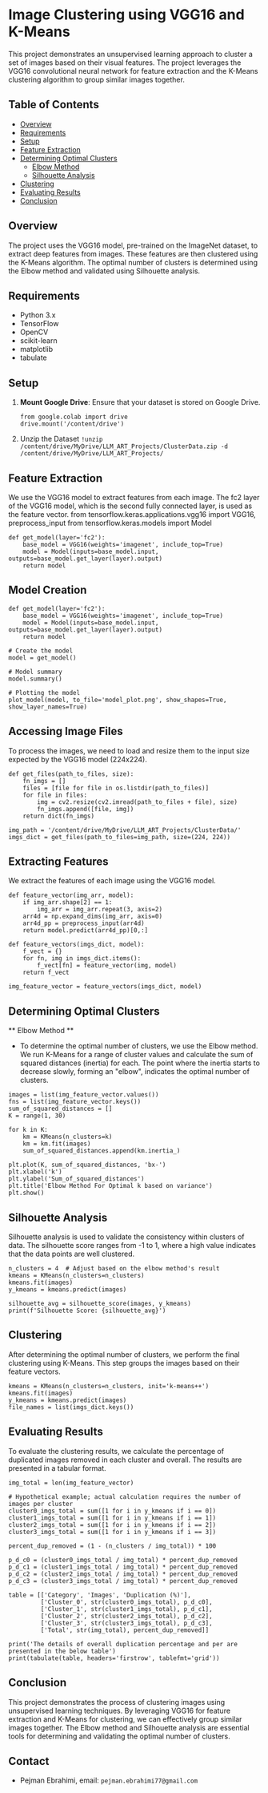 # Image Clustering using VGG16 and K-Means

This project demonstrates an unsupervised learning approach to cluster a set of images based on their visual features. The project leverages the VGG16 convolutional neural network for feature extraction and the K-Means clustering algorithm to group similar images together.

## Table of Contents
- [Overview](#overview)
- [Requirements](#requirements)
- [Setup](#setup)
- [Feature Extraction](#feature-extraction)
- [Determining Optimal Clusters](#determining-optimal-clusters)
  - [Elbow Method](#elbow-method)
  - [Silhouette Analysis](#silhouette-analysis)
- [Clustering](#clustering)
- [Evaluating Results](#evaluating-results)
- [Conclusion](#conclusion)

## Overview
The project uses the VGG16 model, pre-trained on the ImageNet dataset, to extract deep features from images. These features are then clustered using the K-Means algorithm. The optimal number of clusters is determined using the Elbow method and validated using Silhouette analysis.

## Requirements
- Python 3.x
- TensorFlow
- OpenCV
- scikit-learn
- matplotlib
- tabulate

## Setup
1. **Mount Google Drive**: Ensure that your dataset is stored on Google Drive.
   ```
   from google.colab import drive
   drive.mount('/content/drive')
   ```

2. Unzip the Dataset
   `!unzip /content/drive/MyDrive/LLM_ART_Projects/ClusterData.zip -d /content/drive/MyDrive/LLM_ART_Projects/`

## Feature Extraction
We use the VGG16 model to extract features from each image. The fc2 layer of the VGG16 model, which is the second fully connected layer, is used as the feature vector.
from tensorflow.keras.applications.vgg16 import VGG16, preprocess_input
from tensorflow.keras.models import Model

```
def get_model(layer='fc2'):
    base_model = VGG16(weights='imagenet', include_top=True)
    model = Model(inputs=base_model.input, outputs=base_model.get_layer(layer).output)
    return model
```

## Model Creation
```
def get_model(layer='fc2'):
    base_model = VGG16(weights='imagenet', include_top=True)
    model = Model(inputs=base_model.input, outputs=base_model.get_layer(layer).output)
    return model

# Create the model
model = get_model()

# Model summary
model.summary()

# Plotting the model
plot_model(model, to_file='model_plot.png', show_shapes=True, show_layer_names=True)
```

## Accessing Image Files
To process the images, we need to load and resize them to the input size expected by the VGG16 model (224x224).

```
def get_files(path_to_files, size):
    fn_imgs = []
    files = [file for file in os.listdir(path_to_files)]
    for file in files:
        img = cv2.resize(cv2.imread(path_to_files + file), size)
        fn_imgs.append([file, img])
    return dict(fn_imgs)

img_path = '/content/drive/MyDrive/LLM_ART_Projects/ClusterData/'
imgs_dict = get_files(path_to_files=img_path, size=(224, 224))

```

## Extracting Features
We extract the features of each image using the VGG16 model.

```
def feature_vector(img_arr, model):
    if img_arr.shape[2] == 1:
        img_arr = img_arr.repeat(3, axis=2)
    arr4d = np.expand_dims(img_arr, axis=0)
    arr4d_pp = preprocess_input(arr4d)
    return model.predict(arr4d_pp)[0,:]

def feature_vectors(imgs_dict, model):
    f_vect = {}
    for fn, img in imgs_dict.items():
        f_vect[fn] = feature_vector(img, model)
    return f_vect

img_feature_vector = feature_vectors(imgs_dict, model)

```

## Determining Optimal Clusters
** Elbow Method **
- To determine the optimal number of clusters, we use the Elbow method. We run K-Means for a range of cluster values and calculate the sum of squared distances (inertia) for each. The point where the inertia starts to decrease slowly, forming an "elbow", indicates the optimal number of clusters.
```
images = list(img_feature_vector.values())
fns = list(img_feature_vector.keys())
sum_of_squared_distances = []
K = range(1, 30)

for k in K:
    km = KMeans(n_clusters=k)
    km = km.fit(images)
    sum_of_squared_distances.append(km.inertia_)

plt.plot(K, sum_of_squared_distances, 'bx-')
plt.xlabel('k')
plt.ylabel('Sum_of_squared_distances')
plt.title('Elbow Method For Optimal k based on variance')
plt.show()

```

## Silhouette Analysis
Silhouette analysis is used to validate the consistency within clusters of data. The silhouette score ranges from -1 to 1, where a high value indicates that the data points are well clustered.
```
n_clusters = 4  # Adjust based on the elbow method's result
kmeans = KMeans(n_clusters=n_clusters)
kmeans.fit(images)
y_kmeans = kmeans.predict(images)

silhouette_avg = silhouette_score(images, y_kmeans)
print(f'Silhouette Score: {silhouette_avg}')

```

## Clustering
After determining the optimal number of clusters, we perform the final clustering using K-Means. This step groups the images based on their feature vectors.
```
kmeans = KMeans(n_clusters=n_clusters, init='k-means++')
kmeans.fit(images)
y_kmeans = kmeans.predict(images)
file_names = list(imgs_dict.keys())

```

## Evaluating Results
To evaluate the clustering results, we calculate the percentage of duplicated images removed in each cluster and overall. The results are presented in a tabular format.
```
img_total = len(img_feature_vector)

# Hypothetical example; actual calculation requires the number of images per cluster
cluster0_imgs_total = sum([1 for i in y_kmeans if i == 0])
cluster1_imgs_total = sum([1 for i in y_kmeans if i == 1])
cluster2_imgs_total = sum([1 for i in y_kmeans if i == 2])
cluster3_imgs_total = sum([1 for i in y_kmeans if i == 3])

percent_dup_removed = (1 - (n_clusters / img_total)) * 100

p_d_c0 = (cluster0_imgs_total / img_total) * percent_dup_removed
p_d_c1 = (cluster1_imgs_total / img_total) * percent_dup_removed
p_d_c2 = (cluster2_imgs_total / img_total) * percent_dup_removed
p_d_c3 = (cluster3_imgs_total / img_total) * percent_dup_removed

table = [['Category', 'Images', 'Duplication (%)'],
         ['Cluster_0', str(cluster0_imgs_total), p_d_c0],
         ['Cluster_1', str(cluster1_imgs_total), p_d_c1],
         ['Cluster_2', str(cluster2_imgs_total), p_d_c2],
         ['Cluster_3', str(cluster3_imgs_total), p_d_c3],
         ['Total', str(img_total), percent_dup_removed]]

print('The details of overall duplication percentage and per are presented in the below table')
print(tabulate(table, headers='firstrow', tablefmt='grid'))

```

## Conclusion
This project demonstrates the process of clustering images using unsupervised learning techniques. By leveraging VGG16 for feature extraction and K-Means for clustering, we can effectively group similar images together. The Elbow method and Silhouette analysis are essential tools for determining and validating the optimal number of clusters.

## Contact
- Pejman Ebrahimi, email: `pejman.ebrahimi77@gmail.com`
